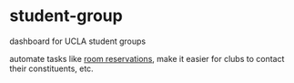 student-group
=============

dashboard for UCLA student groups

automate tasks like [room reservations](https://github.com/lowellbander/reserve), make it easier for clubs to contact their constituents, etc.
